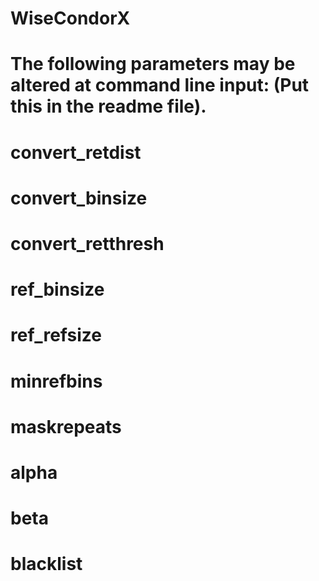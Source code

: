 # WiseCondorX

# The following parameters may be altered at command line input: (Put this in the readme file).
# convert_retdist
# convert_binsize
# convert_retthresh
# ref_binsize
# ref_refsize
# minrefbins
# maskrepeats
# alpha
# beta
# blacklist